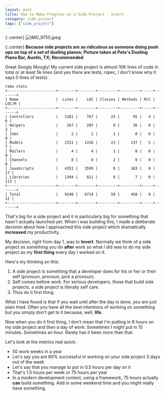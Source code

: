 ```yaml
---
layout: post
title: How to Make Progress on a Side Project - Invert
category: side_project
tags: ["side_project"]
---
```

{:.center}
![IMG_9755.jpeg](/blog/assets/IMG_9755.jpeg)

{:.center}
**Because side projects are as ridiculous as someone doing push ups on top of a set of dueling pianos; Picture taken at Pete's Dueling Piano Bar, Austin, TX; Recommended**

Great Googly Moogly!  My current side project is almost 10K lines of code in total or at least 5k lines (and yes there are tests, rspec, I don't know why it says 0 lines of tests):

    rake stats
    +----------------------+--------+--------+---------+---------+-----+-------+
    | Name                 |  Lines |    LOC | Classes | Methods | M/C | LOC/M |
    +----------------------+--------+--------+---------+---------+-----+-------+
    | Controllers          |   1161 |    767 |      23 |      95 |   4 |     6 |
    | Helpers              |    267 |    207 |       0 |      36 |   0 |     3 |
    | Jobs                 |      2 |      2 |       1 |       0 |   0 |     0 |
    | Models               |   2151 |   1316 |      23 |     137 |   5 |     7 |
    | Mailers              |      4 |      4 |       1 |       0 |   0 |     0 |
    | Channels             |      8 |      8 |       2 |       0 |   0 |     0 |
    | JavaScripts          |   4351 |   3599 |       0 |     183 |   0 |    17 |
    | Libraries            |   1304 |    811 |       0 |       7 |   0 |   113 |
    +----------------------+--------+--------+---------+---------+-----+-------+
    | Total                |   9248 |   6714 |      50 |     458 |   9 |    12 |
    +----------------------+--------+--------+---------+---------+-----+-------+

That's big for a side project and it is particularly big for something that hasn't actually launched yet.  When I was building this, I made a deliberate decision about how I approached this side project which dramatically **increased** my productivity.

My decision, right from day 1, was to **Invert**.  Normally we think of a side project as something you do **after** work so what I did was to do my side project as my **first thing** every day I worked on it.

Here's my thinking on this:

1.  A side project is something that a developer does for his or her or their self (pronoun, pronoun, pick a pronoun).
2. Self comes before work. For serious developers, those that build side projects, a side project is literally self care.
3. Thus do it first thing.

What I have found is that if you wait until after the day is done, you are just plain tired.  Often you have all the best intentions of working on something but you simply don't get to it because, well, **life**.

Now when you do it first thing, I don't mean that I'm putting in 8 hours on my side project and then a day of work.  Sometimes I might put in 15 minutes.  Sometimes an hour.  Rarely has it been more than that.

Let's look at the metrics real quick:

* 50 work weeks in a year
* Let's say you are 60% successful in working on your side project 3 days out of the week
* Let's say that you manage to put in 0.5 hours per day on it 
* That's 1.5 hours per week or 75 hours per year
* In a modern development context, using a framework, 75 hours actually **can** build something. Add in some weekend time and you might really have something.
